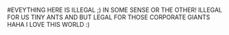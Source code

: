 #EVEYTHING HERE IS ILLEGAL ;) IN SOME SENSE OR THE OTHER!
ILLEGAL FOR US TINY ANTS AND BUT LEGAL FOR THOSE CORPORATE GIANTS
HAHA I LOVE THIS WORLD :)

